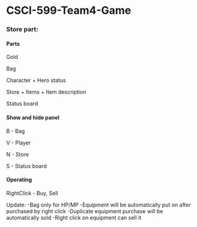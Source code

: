 # CSCI-599-Team4-Game

### Store part:

#### Parts

Gold

Bag

Character + Hero status

Store + Items + Item description

Status board 

#### Show and hide panel

B - Bag 

V - Player

N - Store

S - Status board

#### Operating

RightClick - Buy, Sell

Update: 
-Bag only for HP/MP
-Equipment will be automatically put on after purchased by right click
-Duplicate equipment purchase will be automatically sold
-Right click on equipment can sell it



